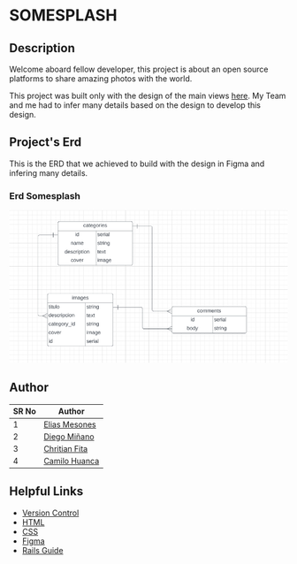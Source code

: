 # SOMESPLASH
## Description

Welcome aboard fellow developer, this project is about  an open source platforms to share amazing photos with the world.

This project was built only with the design of the main views [here](https://www.figma.com/file/UqSMl0f43mV6yqguK6IrVR/Somesplash?node-id=888%3A708). My Team and me had to infer many details based on the design to develop this design. 

 ## Project's Erd
   This is the ERD that we achieved to build with the design in Figma and infering many details.

### Erd Somesplash

![ERD](ERD.PNG)

## Author
| SR No | Author  |
|-------|---------------------------------------------------------------------------------------------------------------------------------------------------|
| 1     | [Elias Mesones](https://github.com/eliasmaq)                  |
| 2     | [Diego Miñano](https://github.com/minanodiego)              |
| 3     | [Chritian Fita](https://github.com/Christian-Fita)                  |
| 4     | [Camilo Huanca](https://github.com/Camilo-J)                  |

## Helpful Links

* [Version Control](https://en.wikipedia.org/wiki/Version_control)
* [HTML](https://developer.mozilla.org/en-US/docs/Web/HTML)
* [CSS](https://developer.mozilla.org/en-US/docs/Web/CSS)
* [Figma](https://www.figma.com/)
* [Rails Guide](https://guides.rubyonrails.org/)

